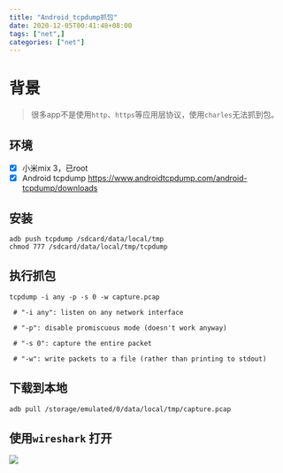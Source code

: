```yaml
---
title: "Android_tcpdump抓包"
date: 2020-12-05T00:41:48+08:00
tags: ["net",]
categories: ["net"]
---
```


# 背景

>   很多app不是使用`http`、`https`等应用层协议，使用`charles`无法抓到包。

## 环境

-   [x] 小米mix 3，已root
-   [x] Android tcpdump https://www.androidtcpdump.com/android-tcpdump/downloads

## 安装 

```shell
adb push tcpdump /sdcard/data/local/tmp
chmod 777 /sdcard/data/local/tmp/tcpdump
```

## 执行抓包 

```shell
tcpdump -i any -p -s 0 -w capture.pcap

 # "-i any": listen on any network interface

 # "-p": disable promiscuous mode (doesn't work anyway)

 # "-s 0": capture the entire packet

 # "-w": write packets to a file (rather than printing to stdout)
```

## 下载到本地 

```shell
adb pull /storage/emulated/0/data/local/tmp/capture.pcap
```

## 使用`wireshark` 打开 

![](https://i.loli.net/2020/12/05/iyOwxFvGZqkA1p4.png)

